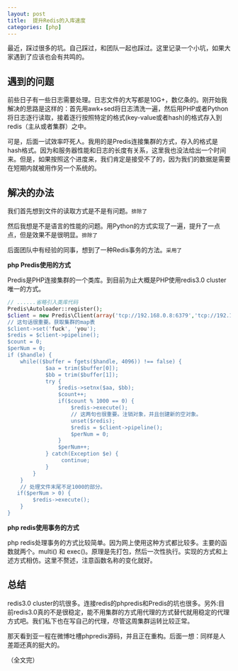 ```yaml
---
layout: post
title:  提升Redis的入库速度
categories: [php]
---
```


最近，踩过很多的坑。自己踩过，和团队一起也踩过。这里记录一个小坑，如果大家遇到了应该也会有共鸣的。

## 遇到的问题 ##

前些日子有一些日志需要处理。日志文件的大写都是10G+，数亿条的。刚开始我解决的思路是这样的：首先用awk+sed将日志清洗一遍，然后用PHP或者Python将日志逐行读取，接着逐行按照特定的格式(key-value或者hash)的格式存入到redis（主从或者集群）之中。

可是，后面一试效率吓死人。我用的是Predis连接集群的方式，存入的格式是hash格式。因为和服务器性能和日志的长度有关系，这里我也没法给出一个时间来。但是，如果按照这个进度来，我们肯定是接受不了的，因为我们的数据是需要在短期内就被用作另一个系统的。

## 解决的办法 ##

我们首先想到文件的读取方式是不是有问题。```排除了```

然后我想是不是语言的性能的问题。用Python的方式实现了一遍，提升了一点点，但是效果不是很明显。```排除了```

后面团队中有经验的同事，想到了一种Redis事务的方法。```采用了```


**php Predis使用的方式**

Predis是PHP连接集群的一个类库。到目前为止大概是PHP使用redis3.0 cluster唯一的方式。

```php
// ......省略引入类库代码
Predis\Autoloader::register();
$client = new Predis\Client(array('tcp://192.168.0.8:6379','tcp://192.168.0.8:6380,array('cluster'=>'redis'));
// 这句话很重要。获取集群的map表
$client->set('fuck', 'you');
$redis = $client->pipeline();
$count = 0;
$perNum = 0;
if ($handle) {
    while(($buffer = fgets($handle, 4096)) !== false) {
            $aa = trim($buffer[0]);
            $bb = trim($buffer[1]);
            try {
                $redis->setnx($aa, $bb);
                $count++;
                if($count % 1000 == 0) {
                    $redis->execute();
                    // 这两句也很重要。注销对象，并且创建新的空对象。
                    unset($redis);
                    $redis = $client->pipeline();
                    $perNum = 0;
                }
                $perNum++;
            } catch(Exception $e) {
                 continue;
            }
        }
    }
    // 处理文件末尾不足1000的部分。
   if($perNum > 0) {
        $redis->execute();
    }
}
```

**php redis使用事务的方式**

php redis处理事务的方式比较简单。因为网上使用这种方式都比较多。主要的函数就两个。multi() 和 exec()。原理是先打包，然后一次性执行。实现的方式和上述方式相仿。这里不赘述，注意函数名称的变化就好。

## 总结 ##

redis3.0 cluster的坑很多。连接redis的phpredis和Predis的坑也很多。另外:目前redis3.0真的不是很稳定，能不用集群的方式用代理的方式替代就用稳定的代理方式吧。我们私下也在写自己的代理，尽管这周集群运转比较正常。

那天看到亚一程在微博吐槽phpredis源码，并且正在重构。后面一想：同样是人差距还真的挺大的。


（全文完）


